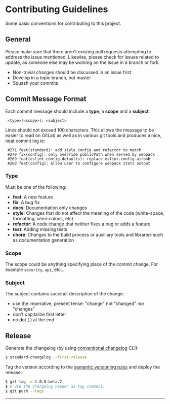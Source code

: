 # Contributing Guidelines

Some basic conventions for contributing to this project.

## General

Please make sure that there aren't existing pull requests attempting to address
the issue mentioned. Likewise, please check for issues related to update, as
someone else may be working on the issue in a branch or fork.

* Non-trivial changes should be discussed in an issue first
* Develop in a topic branch, not master
* Squash your commits

## Commit Message Format

Each commit message should include a **type**, a **scope** and a **subject**:

```
 <type>(<scope>): <subject>
```

Lines should not exceed 100 characters. This allows the message to be easier to
read on GitLab as well as in various git tools and produces a nice, neat commit
log ie:

```
 #271 feat(standard): add style config and refactor to match
 #270 fix(config): only override publicPath when served by webpack
 #269 feat(eslint-config-defaults): replace eslint-config-airbnb
 #268 feat(config): allow user to configure webpack stats output
```

### Type

Must be one of the following:

* **feat**: A new feature
* **fix**: A bug fix
* **docs**: Documentation only changes
* **style**: Changes that do not affect the meaning of the code (white-space,
  formatting, semi-colons, etc)
* **refactor**: A code change that neither fixes a bug or adds a feature
* **test**: Adding missing tests
* **chore**: Changes to the build process or auxiliary tools and libraries such
  as documentation generation

### Scope

The scope could be anything specifying place of the commit change. For example
`security`, `api`, etc...

### Subject

The subject contains succinct description of the change:

* use the imperative, present tense: "change" not "changed" nor "changes"
* don't capitalize first letter
* no dot (.) at the end


## Release

Generate the changelog (by using
[conventional changelog](https://github.com/conventional-changelog]) CLI):

```bash
$ standard-changelog --first-release
```

Tag the version according to the [semantic versioning rules](https://semver.org/)
and deploy the release:

```bash
$ git tag -a 1.0.0-beta.2
$ # Use the changelog header as tag comment.
$ git push --tags
```

---

